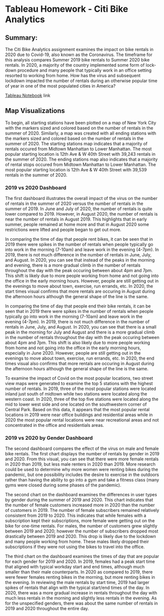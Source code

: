 # Tableau Homework - Citi Bike Analytics

## Summary:
The Citi Bike Analytics assignment examines the impact on bike rentals in 2020 due to Covid-19, also known as the Coronavirus.  The timeframe for this analysis compares Summer 2019 bike rentals to Summer 2020 bike rentals. In 2020, a majority of the country implemented some form of lock-down procedure and many people that typically work in an office setting resorted to working from home.  How has the virus and subsequent lockdown impacted the number of rentals during an otherwise popular time of year in one of the most populated cities in America?

[Tableau Notebook](https://public.tableau.com/profile/christy.patrick#!/vizhome/CitiBikeAnalytics_16099853300790/Story) link

## Map Visualizations 
To begin, all starting stations have been plotted on a map of New York City with the markers sized and colored based on the number of rentals in the summer of 2020.  Similarly, a map was created with all ending stations with the markers sized and colored based on the number of rentals in the summer of 2020.  The starting stations map indicates that a majority of rentals occured from Midtown Manhattan to Lower Manhattan.  The most popular starting location is 12th Ave & W 40th Street with 39,243 rentals in the summer of 2020.  The ending stations map also indicates that a majority of rental stops occured from Midtown Manhattan to Lower Manhattan.  The most popular starting location is 12th Ave & W 40th Street with 39,539 rentals in the summer of 2020.    

### 2019 vs 2020 Dashboard
The first dashboard illustrates the overall impact of the virus on the number of rentals in the summer of 2020 versus the number of rentals in the summer of 2019.  In June and July of 2020, the number of rentals is quite lower compared to 2019.  However, in August 2020, the number of rentals is near the number of rentals in August 2019.  This highlights that in early summer, people remained at home more and that in August 2020 some restrictions were lifted and people began to get out more.

In comparing the time of day that people rent bikes, it can be seen that in 2019 there were spikes in the number of rentals when people typically go into work in the morning (7-10am) and leave work in the evening (4-7pm).  In 2019, there is not much difference in the number of rentals in June, July, and August.  In 2020, you can see that instead of the peaks in the morning and evening, there is a more gradual climb in the number of rentals throughout the day with the peak occuring between about 4pm and 7pm.  This shift is likely due to more people working from home and not going into the office in the early morning hours.  However, people are still getting out in the evenings to move about town, exercise, run errands, etc.  In 2020, the start times visual confirms that more rentals are occuring in August during the afternoon hours although the general shape of the line is the same. 

In comparing the time of day that people end their bike rentals, it can be seen that in 2019 there were spikes in the number of rentals when people typically go into work in the morning (7-10am) and leave work in the evening (4-7pm).  In 2019, there is not much difference in the number of rentals in June, July, and August.  In 2020, you can see that there is a small peak in the morning for July and August and there is a more gradual climb in the number of rentals throughout the day with the peak occuring between about 4pm and 7pm.  This shift is also likely due to more people working from home and not going into the office in the early morning hours, especially in June 2020.  However, people are still getting out in the evenings to move about town, exercise, run errands, etc.  In 2020, the end times visual also confirms that more rentals are occuring in August during the afternoon hours although the general shape of the line is the same. 

To examine the impact of Covid on the most popular locations, two street view maps were generated to examine the top 5 stations with the highest number of rentals.  In 2019, three of the most popular stations were located inland just south of midtown while two stations were located along the western coast.  In 2020, three of the top five stations were located along the mid to lower west side and one located on the southwestern corner of Central Park.  Based on this data, it appears that the most popular rental locations in 2019 were near office buildings and residential areas while in 2020 the most popular rental locations were near recreational areas and not concentrated in the office and residentials areas.  

### 2019 vs 2020 by Gender Dashboard
The second dashboard compares the effect of the virus on male and female bike rentals.  The first chart displays the number of rentals by gender in 2019 and 2020.  From this visual, you can see that there were more female rentals in 2020 than 2019, but less male renters in 2020 than 2019.  More research could be used to determine why more women were renting bikes during the pandemic, but one possibility includes the desire to exercise in the outdoors rather than having the ability to go into a gym and take a fitness class (many gyms were closed during some phases of the pandemic).

The second chart on the dashboard examines the differences in user types by gender during the summer of 2019 and 2020.  This chart indicates that the number of female customers increased more in 2020 than the number of customers in 2019.  The number of female subscribers remained relatively consistent from 2019 to 2020.  This indicates that while females with a subscription kept their subscriptions, more female were getting out on the bike for one-time rentals.  For males, the number of customers grew slightly between 2019 and 2020; however the number of subscribers dropped most drastically between 2019 and 2020.  This drop is likely due to the lockdown and many people working from home.  These males likely dropped their subscriptions if they were not using the bikes to travel into the office.

The third chart on the dashboard examines the times of day that are popular for each gender for 2019 and 2020.  In 2019, females had a peak start time that aligned with typical workday start and end times, although much smaller than their male counterparts.  In 2020 as compared to 2019, there were fewer females renting bikes in the morning, but more renting bikes in the evening.   In reviewing the male rentals by start time, 2019 had larger spikes of rentals that align with the typical start/end times of the day.  In 2020, there was a more gradual increase in rentals throughout the day with much less rentals in the morning and slightly less rentals in the evening.  As for the unspecified genders, there was about the same number of rentals in 2019 and 2020 throughout the entire day.


